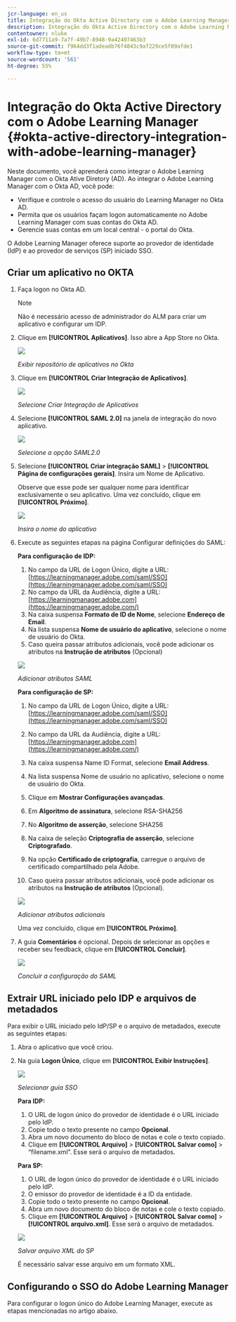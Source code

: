 ```yaml
---
jcr-language: en_us
title: Integração do Okta Active Directory com o Adobe Learning Manager
description: Integração do Okta Active Directory com o Adobe Learning Manager
contentowner: nluke
exl-id: 6d7711a9-7a7f-49b7-8948-9a42407463b3
source-git-commit: f964dd3f1adeadb76f4843c9af229ce5f09afde1
workflow-type: tm+mt
source-wordcount: '561'
ht-degree: 55%

---
```


# Integração do Okta Active Directory com o Adobe Learning Manager {#okta-active-directory-integration-with-adobe-learning-manager}

Neste documento, você aprenderá como integrar o Adobe Learning Manager com o Okta Ative Diretory (AD). Ao integrar o Adobe Learning Manager com o Okta AD, você pode:

* Verifique e controle o acesso do usuário do Learning Manager no Okta AD.
* Permita que os usuários façam logon automaticamente no Adobe Learning Manager com suas contas do Okta AD.
* Gerencie suas contas em um local central - o portal do Okta.

O Adobe Learning Manager oferece suporte ao provedor de identidade (IdP) e ao provedor de serviços (SP) iniciado SSO.

## Criar um aplicativo no OKTA

1. Faça logon no Okta AD.

   >[!NOTE]
   >
   >Não é necessário acesso de administrador do ALM para criar um aplicativo e configurar um IDP.

1. Clique em **[!UICONTROL Aplicativos]**. Isso abre a App Store no Okta.

   ![](assets/cp-application-store.png)

   *Exibir repositório de aplicativos no Okta*

1. Clique em **[!UICONTROL Criar Integração de Aplicativos]**.

   ![](assets/cp-app-integrations.png)

   *Selecione Criar Integração de Aplicativos*

1. Selecione **[!UICONTROL SAML 2.0]** na janela de integração do novo aplicativo.

   ![](assets/cp-saml2.0.png)

   *Selecione a opção SAML2.0*

1. Selecione **[!UICONTROL Criar integração SAML]** > **[!UICONTROL Página de configurações gerais]**. Insira um Nome de Aplicativo.

   Observe que esse pode ser qualquer nome para identificar exclusivamente o seu aplicativo. Uma vez concluído, clique em **[!UICONTROL Próximo]**.

   ![](assets/cp-saml-integration.png)

   *Insira o nome do aplicativo*

1. Execute as seguintes etapas na página Configurar definições do SAML:

   **Para configuração de IDP:**

   1. No campo da URL de Logon Único, digite a URL: [https://learningmanager.adobe.com/saml/SSO](https://learningmanager.adobe.com/saml/SSO)
   1. No campo da URL da Audiência, digite a URL: [https://learningmanager.adobe.com](https://learningmanager.adobe.com/)
   1. Na caixa suspensa **Formato de ID de Nome**, selecione **Endereço de Email**.
   1. Na lista suspensa **Nome de usuário do aplicativo**, selecione o nome de usuário do Okta.
   1. Caso queira passar atributos adicionais, você pode adicionar os atributos na **Instrução de atributos** (Opcional)

   ![](assets/cp-saml-integration-step1.png)

   *Adicionar atributos SAML*

   **Para configuração de SP:**

   1. No campo da URL de Logon Único, digite a URL: [https://learningmanager.adobe.com/saml/SSO](https://learningmanager.adobe.com/saml/SSO)
   1. No campo da URL da Audiência, digite a URL: [https://learningmanager.adobe.com](https://learningmanager.adobe.com/)
   1. Na caixa suspensa Name ID Format, selecione **Email Address**.
   1. Na lista suspensa Nome de usuário no aplicativo, selecione o nome de usuário do Okta.
   1. Clique em **Mostrar Configurações avançadas**.
   1. Em **Algoritmo de assinatura**, selecione RSA-SHA256
   1. No **Algoritmo de asserção**, selecione SHA256
   1. Na caixa de seleção **Criptografia de asserção**, selecione **Criptografado**.

   1. Na opção **Certificado de criptografia**, carregue o arquivo de certificado compartilhado pela Adobe.
   1. Caso queira passar atributos adicionais, você pode adicionar os atributos na **Instrução de atributos** (Opcional).

   ![](assets/cp-saml-integration-step2.png)

   *Adicionar atributos adicionais*

   Uma vez concluído, clique em **[!UICONTROL Próximo]**.

1. A guia **Comentários** é opcional. Depois de selecionar as opções e receber seu feedback, clique em **[!UICONTROL Concluir]**.

   ![](assets/cp-saml-integration-step3.png)

   *Concluir a configuração do SAML*

## Extrair URL iniciado pelo IDP e arquivos de metadados

Para exibir o URL iniciado pelo IdP/SP e o arquivo de metadados, execute as seguintes etapas:

1. Abra o aplicativo que você criou.
1. Na guia **Logon Único**, clique em **[!UICONTROL Exibir Instruções]**.

   ![](assets/cp-prime-sso.png)

   *Selecionar guia SSO*

   **Para IDP:**

   1. O URL de logon único do provedor de identidade é o URL iniciado pelo IdP.
   1. Copie todo o texto presente no campo **Opcional**.
   1. Abra um novo documento do bloco de notas e cole o texto copiado.
   1. Clique em **[!UICONTROL Arquivo]** > **[!UICONTROL Salvar como]** > “filename.xml”. Esse será o arquivo de metadados.

   **Para SP:**

   1. O URL de logon único do provedor de identidade é o URL iniciado pelo IdP.
   1. O emissor do provedor de identidade é a ID da entidade.
   1. Copie todo o texto presente no campo **Opcional**.
   1. Abra um novo documento do bloco de notas e cole o texto copiado.
   1. Clique em **[!UICONTROL Arquivo]** > **[!UICONTROL Salvar como]** > **[!UICONTROL arquivo.xml]**. Esse será o arquivo de metadados.

   ![](assets/cp-saml-integration-step4.png)

   *Salvar arquivo XML do SP*

   É necessário salvar esse arquivo em um formato XML.

## Configurando o SSO do Adobe Learning Manager

Para configurar o logon único do Adobe Learning Manager, execute as etapas mencionadas no artigo abaixo.

<!--

article not in TOC

[SSO Authentication](/help/migrated/kb/sso-authentication-for-learning-manager.md)
-->
